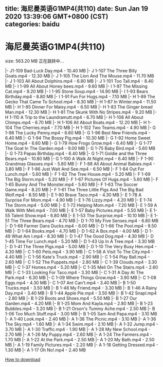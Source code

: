 
title: 海尼曼英语G1MP4(共110)
date: Sun Jan 19 2020 13:39:06 GMT+0800 (CST)    
categories: baidu
---

# 海尼曼英语G1MP4(共110)
size: 563.20 MB
 正在跳转中...
 
|- J1-109 Bad-Luck Day.mp4 - 10.40 MB
|- J 1-107 The Three Billy Goats.mp4 - 12.30 MB
|- J 1-105 The Lion And The Mouse.mp4 - 11.70 MB
|- J 1-103 All About Dolphins.mp4 - 6.80 MB
|- J 1-101 Too Tall.mp4 - 8.40 MB
|- I 1-99 All About Honey bees.mp4 - 9.60 MB
|- I 1-97 The Missing Cat.mp4 - 9.20 MB
|- I 1-95 Stone Soup.mp4 - 14.90 MB
|- I 1-93 Bears Birthday.mp4 - 8.80 MB
|- I 1-91 Fun For Hugs.mp4 - 7.10 MB
|- H 1-89 The Gecko That Came To School.mp4 - 8.30 MB
|- H 1-87 In Winter.mp4 - 11.50 MB
|- H 1-85 Dinner For Maisy.mp4 - 6.50 MB
|- H 1-83 The Ginger bread Man.mp4 - 12.30 MB
|- H 1-81 The Skunk With No Stripes.mp4 - 9.20 MB
|- H 1-110 A Trip to the Laundramutt.mp4 - 6.70 MB
|- H 1-108 All About Chimps.mp4 - 6.70 MB
|- H 1-106 All About Boats.mp4 - 12.20 MB
|- H 1-104 The Cherries.mp4 - 7.70 MB
|- H 1-102 Two Teams.mp4 - 4.90 MB
|- G 1-98 The Lucky Penny.mp4 - 6.60 MB
|- G 1-96 Best New Friends.mp4 - 6.40 MB
|- G 1-94 The Bossy Pig.mp4 - 10.30 MB
|- G 1-92 Home Sweet Home.mp4 - 6.60 MB
|- G 1-79 How Frogs Grow.mp4 - 6.40 MB
|- G 1-77 The Goat In The Garden.mp4 - 9.00 MB
|- G 1-75 Baby Bird.mp4 - 5.60 MB
|- G 1-73 Papas Birthday.mp4 - 6.40 MB
|- G 1-71 Goldie and the Three Bears.mp4 - 10.80 MB
|- G 1-100 A Walk At Night.mp4 - 6.40 MB
|- F 1-90 Grandmas Glasses.mp4 - 5.80 MB
|- F 1-88 All About Animal Babies.mp4 - 3.80 MB
|- F 1-86 Just Wait And See.mp4 - 6.50 MB
|- F 1-84 Out For Lunch.mp4 - 5.60 MB
|- F 1-82 The Tree House.mp4 - 5.20 MB
|- F 1-69 The Big Storm.mp4 - 5.20 MB
|- F 1-67 Pictures Of Hugs.mp4 - 5.60 MB
|- F 1-65 Bunny And The Monster.mp4 - 5.60 MB
|- F 1-63 The Soccer Game.mp4 - 8.20 MB
|- F 1-61 The Three Little Pigs And The Big Bad Wolf.mp4 - 8.50 MB
|- E 1-80 Brave Taco.mp4 - 4.30 MB
|- E 1-78 A Surprise For Mom.mp4 - 4.90 MB
|- E 1-76 Lizzy.mp4 - 4.20 MB
|- E 1-74 The Storm.mp4 - 5.00 MB
|- E 1-72 Helping Mom.mp4 - 7.20 MB
|- E 1-59 A Walk With Meli.mp4 - 7.00 MB
|- E 1-57 Baby Pictures.mp4 - 5.50 MB
|- E 1-55 Talent Show.mp4 - 6.80 MB
|- E 1-53 The Surprise.mp4 - 10.10 MB
|- E 1-51 The Three Bears.mp4 - 4.70 MB
|- D 1-70 My Five Senses.mp4 - 6.80 MB
|- D 1-68 Farmer Dans Ducks.mp4 - 6.00 MB
|- D 1-66 The Pool.mp4 - 9.50 MB
|- D 1-64 Books.mp4 - 4.70 MB
|- D 1-62 A Box.mp4 - 4.00 MB
|- D 1-49 What Am I.mp4 - 8.30 MB
|- D 1-47 The Good Dog.mp4 - 4.30 MB
|- D 1-45 Time For Lunch.mp4 - 5.20 MB
|- D 1-43 Up In A Tree.mp4 - 3.30 MB
|- D 1-41 The Three Pigs.mp4 - 5.00 MB
|- D 1-10 The Very Busy Hen.mp4 - 4.30 MB
|- C 1-60 Pets.mp4 - 3.90 MB
|- C 1-58 A Visit To The City.mp4 - 4.40 MB
|- C 1-56 Kate's Truck.mp4 - 2.90 MB
|- C 1-54 Play Ball.mp4 - 2.60 MB
|- C 1-52 The Puppets.mp4 - 2.80 MB
|- C 1-39 Clouds.mp4 - 3.30 MB
|- C 1-37 Homes.mp4 - 5.20 MB
|- C 1-35 Meli On The Stairs.mp4 - 2.60 MB
|- C 1-33 Looking For Taco.mp4 - 3.30 MB
|- C 1-31 A Day At The Park.mp4 - 6.30 MB
|- C 1-09 Where Things Grow.mp4 - 3.90 MB
|- C 1-08 Eggs.mp4 - 4.30 MB
|- C 1-07 Ant Can't.mp4 - 3.40 MB
|- B 1-50 Trucks.mp4 - 3.50 MB
|- B 1-48 My Friend.mp4 - 3.30 MB
|- B 1-46 A Rainy Day.mp4 - 3.40 MB
|- B 1-44 Apple Pie.mp4 - 3.50 MB
|- B 1-42 Snapl.mp4 - 2.80 MB
|- B 1-29 Boots and Shoes.mp4 - 5.50 MB
|- B 1-27 Our Garden.mp4 - 4.20 MB
|- B 1-25 Mom And Kayla.mp4 - 2.80 MB
|- B 1-23 Bubbles.mp4 - 3.20 MB
|- B 1-21 Orson's Tummy Ache.mp4 - 2.50 MB
|- B 1-06 Too Much Stuff.mp4 - 3.00 MB
|- B 1-05 Sam And Papa.mp4 - 3.10 MB
|- A 1-40 Look.mp4 - 2.40 MB
|- A 1-38 The Picnic.mp4 - 3.10 MB
|- A 1-36 The Sky.mp4 - 1.60 MB
|- A 1-34 Swim.mp4 - 2.10 MB
|- A 1-32 Jump.mp4 - 3.70 MB
|- A 1-30 Traffic.mp4 - 1.90 MB
|- A 1-28 My New School.mp4 - 2.70 MB
|- A 1-26 My Puppy.mp4 - 2.60 MB
|- A 1-24 The Farmers.mp4 - 1.70 MB
|- A 1-22 At the Park.mp4 - 2.50 MB
|- A 1-20 My Bath.mp4 - 2.50 MB
|- A 1-19 Family Pictures.mp4 - 2.20 MB
|- A 1-18 Getting Dressed.mp4 - 1.30 MB
|- A 1-17 Oh No!.mp4 - 2.40 MB

[How to download](https://bpcam.bemobtrk.com/go/2ceec3aa-1ca2-46d6-b9ff-aaa5c184517c?jno=941)